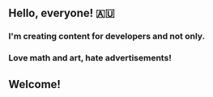 <!---
Roseinfire/Roseinfire is a ✨ special ✨ repository because its `README.md` (this file) appears on your GitHub profile.
You can click the Preview link to take a look at your changes.
--->
## Hello, everyone! 🇦🇺
### I'm creating content for developers and not only.
### Love math and art, hate advertisements!
## Welcome! 
